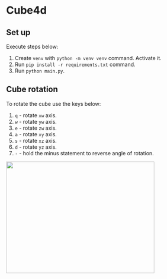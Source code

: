 # Cube4d

## Set up
Execute steps below:
1. Create `venv` with `python -m venv venv` command. Activate it. 
2. Run `pip install -r requirements.txt` command. 
3. Run `python main.py`.

## Cube rotation
To rotate the cube use the keys below:
1. `q` - rotate `xw` axis.
2. `w` - rotate `yw` axis.
3. `e` - rotate `zw` axis.
4. `a` - rotate `xy` axis.
5. `s` - rotate `xz` axis.
6. `d` - rotate `yz` axis.
7. `-` - hold the minus statement to reverse angle of rotation.

<img src="https://user-images.githubusercontent.com/48438477/178198636-b368c0e8-4265-438b-bcbc-04f7337cdbf2.jpg" width="400" height="300">
